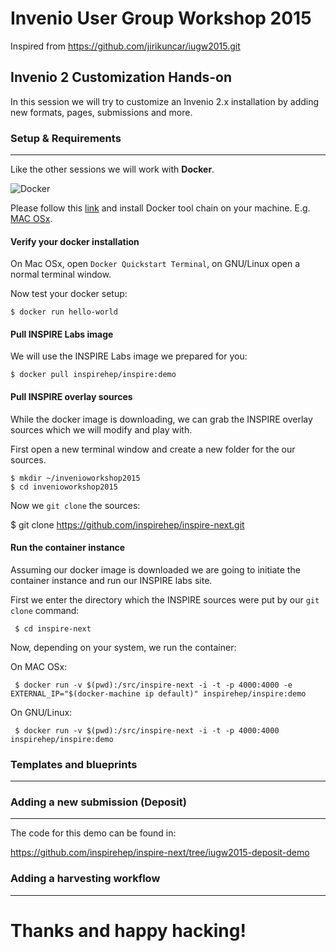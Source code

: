 # Invenio User Group Workshop 2015

Inspired from https://github.com/jirikuncar/iugw2015.git

## Invenio 2 Customization Hands-on

In this session we will try to customize an Invenio 2.x installation by adding new formats, pages, submissions and more.


### Setup & Requirements
--------------------------------

Like the other sessions we will work with **Docker**.

![Docker](https://www.docker.com/sites/all/themes/docker/assets/images/logo.png)

Please follow this [link](https://www.docker.com) and install Docker tool chain on your machine. E.g. [MAC OSx](
https://www.docker.com/toolbox).


#### Verify your docker installation

On Mac OSx, open `Docker Quickstart Terminal`, on GNU/Linux open a normal terminal window.

Now test your docker setup:

    $ docker run hello-world

#### Pull INSPIRE Labs image

We will use the INSPIRE Labs image we prepared for you:

    $ docker pull inspirehep/inspire:demo


#### Pull INSPIRE overlay sources

While the docker image is downloading, we can grab the INSPIRE overlay sources which we will modify and play with.

First open a new terminal window and create a new folder for the our sources.

    $ mkdir ~/invenioworkshop2015
    $ cd invenioworkshop2015

Now we `git clone` the sources:

   $ git clone https://github.com/inspirehep/inspire-next.git

#### Run the container instance

Assuming our docker image is downloaded we are going to initiate the container instance and run our INSPIRE labs site.

First we enter the directory which the INSPIRE sources were put by our `git clone` command:

     $ cd inspire-next

Now, depending on your system, we run the container:

On MAC OSx:

     $ docker run -v $(pwd):/src/inspire-next -i -t -p 4000:4000 -e EXTERNAL_IP="$(docker-machine ip default)" inspirehep/inspire:demo


On GNU/Linux:

     $ docker run -v $(pwd):/src/inspire-next -i -t -p 4000:4000 inspirehep/inspire:demo

### Templates and blueprints
--------------------------------




### Adding a new submission (Deposit)
--------------------------------

The code for this demo can be found in:

https://github.com/inspirehep/inspire-next/tree/iugw2015-deposit-demo


### Adding a harvesting workflow
--------------------------------


# Thanks and happy hacking!

